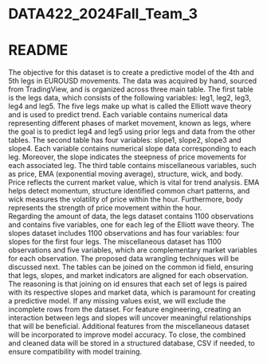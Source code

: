# DATA422_2024Fall_Team_3
# README
The objective for this dataset is to create a predictive model of the 4th and 5th legs in EUROUSD movements. The data was acquired by hand, sourced from TradingView, and is organized across three main table. The first table is the legs data, which consists of the following variables: leg1, leg2, leg3, leg4 and leg5. The five legs make up what is called the Elliott wave theory and is used to predict trend. Each variable contains numerical data representing different phases of market movement, known as legs, where the goal is to predict leg4 and leg5 using prior legs and data from the other tables. The second table has four variables: slope1, slope2, slope3 and slope4. Each variable contains numerical slope data corresponding to each leg. Moreover, the slope indicates the steepness of price movements for each associated leg. The third table contains miscellaneous variables, such as price, EMA (exponential moving average), structure, wick, and body. Price reflects the current market value, which is vital for trend analysis. EMA helps detect momentum, structure identified common chart patterns, and wick measures the volatility of price within the hour. Furthermore, body represents the strength of price movement within the hour.  
Regarding the amount of data, the legs dataset contains 1100 observations and contains five variables, one for each leg of the Elliott wave theory. The slopes dataset includes 1100 observations and has four variables: four slopes for the first four legs. The miscellaneous dataset has 1100 observations and five variables, which are complementary market variables for each observation. The proposed data wrangling techniques will be discussed next. The tables can be joined on the common id field, ensuring that legs, slopes, and market indicators are aligned for each observation. The reasoning is that joining on id ensures that each set of legs is paired with its respective slopes and market data, which is paramount for creating a predictive model. If any missing values exist, we will exclude the incomplete rows from the dataset. For feature engineering, creating an interaction between legs and slopes will uncover meaningful relationships that will be beneficial. Additional features from the miscellaneous dataset will be incorporated to improve model accuracy. To close, the combined and cleaned data will be stored in a structured database, CSV if needed, to ensure compatibility with model training.
